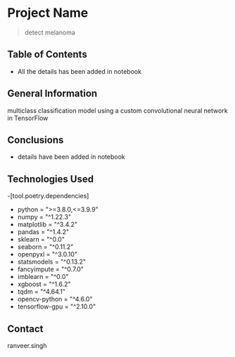 # Project Name
> detect melanoma


## Table of Contents
* All the details has been added in notebook

<!-- You can include any other section that is pertinent to your problem -->

## General Information
multiclass classification model using a custom convolutional neural network in TensorFlow


<!-- You don't have to answer all the questions - just the ones relevant to your project. -->

## Conclusions
- details have been added in notebook

<!-- You don't have to answer all the questions - just the ones relevant to your project. -->


## Technologies Used
-[tool.poetry.dependencies]
- python = ">=3.8.0,<=3.9.9"
- numpy = "^1.22.3"
- matplotlib = "^3.4.2"
- pandas = "^1.4.2"
- sklearn = "^0.0"
- seaborn = "^0.11.2"
- openpyxl = "^3.0.10"
- statsmodels = "^0.13.2"
- fancyimpute = "^0.7.0"
- imblearn = "^0.0"
- xgboost = "^1.6.2"
- tqdm = "^4.64.1"
- opencv-python = "^4.6.0"
- tensorflow-gpu = "^2.10.0"



## Contact
ranveer.singh


<!-- Optional -->
<!-- ## License -->
<!-- This project is open source and available under the [... License](). -->

<!-- You don't have to include all sections - just the one's relevant to your project -->